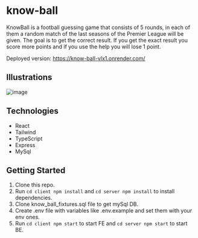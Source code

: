 # know-ball

KnowBall is a football guessing game that consists of 5 rounds, in each of them a random match of the last seasons of the Premier League will be given. The goal is to get the correct result. If you get the exact result you score more points and if you use the help you will lose 1 point.

Deployed version: https://know-ball-vlx1.onrender.com/

## Illustrations

![image](https://github.com/NachoAiup/know-ball/assets/102685747/aeb2e2a7-c895-4105-a1d6-6efb1ac594a4)

## Technologies

* React
* Tailwind
* TypeScript
* Express
* MySql

## Getting Started

1.  Clone this repo.
2.  Run `cd client npm install` and `cd server npm install` to install dependencies.
3.  Clone know_ball_fixtures.sql file to get mySql DB.
4.  Create .env file with variables like .env.example and set them with your env ones. 
5.  Run `cd client npm start` to start FE and `cd server npm start` to start BE.

